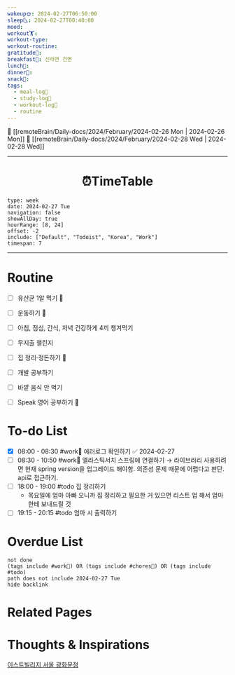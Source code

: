 ```yaml
---
wakeup🌞: 2024-02-27T06:50:00
sleep🌜: 2024-02-27T00:40:00
mood: 
workout🏋️: 
workout-type: 
workout-routine: 
gratitude🙏: 
breakfast🍳: 신라면 건면
lunch🍚: 
dinner🥗: 
snack🍬: 
tags:
  - meal-log📝
  - study-log📓
  - workout-log💪
  - routine
---
```


🔺 [[remoteBrain/Daily-docs/2024/February/2024-02-26 Mon | 2024-02-26 Mon]]
🔻 [[remoteBrain/Daily-docs/2024/February/2024-02-28 Wed | 2024-02-28 Wed]]
___
<h1> <center>⏰TimeTable </center> </h1>

```gEvent
type: week
date: 2024-02-27 Tue
navigation: false
showAllDay: true
hourRange: [8, 24]
offset: -2
include: ["Default", "Todoist", "Korea", "Work"]
timespan: 7
```

--- 


# Routine 

- [ ] 유산균 1알 먹기 🔼 
- [ ] 운동하기 🔼
- [ ] 아침, 점심, 간식, 저녁 건강하게 4끼 챙겨먹기
- [ ] 무지출 챌린지 
- [ ] 집 정리·정돈하기 🔼
- [ ] 개발 공부하기
- [ ] 바깥 음식 안 먹기 
- [ ] Speak 영어 공부하기 🔼 


# To-do List

- [x] 08:00 - 08:30 #work💼 에러로그 확인하기 ✅ 2024-02-27
- [ ] 08:30 - 10:50 #work💼 엘라스틱서치 스프링에 연결하기
	→ 라이브러리 사용하려면 현재 spring version을 업그레이드 해야함. 의존성 문제 때문에 어렵다고 판단. api로 접근하기.
- [ ] 18:00 - 19:00 #todo 집 정리하기 
	- 목요일에 엄마 아빠 오니까 집 정리하고 필요한 거 있으면 리스트 업 해서 엄마한테 보내드릴 것 
- [ ] 19:15 - 20:15 #todo 엄마 시 출력하기

# Overdue List
```tasks
not done
(tags include #work💼) OR (tags include #chores🧺) OR (tags include #todo)
path does not include 2024-02-27 Tue
hide backlink
```

# Related Pages



# Thoughts & Inspirations

[이스트빌리지 서울 광화문점](https://m.place.naver.com/restaurant/1053717148/home)

